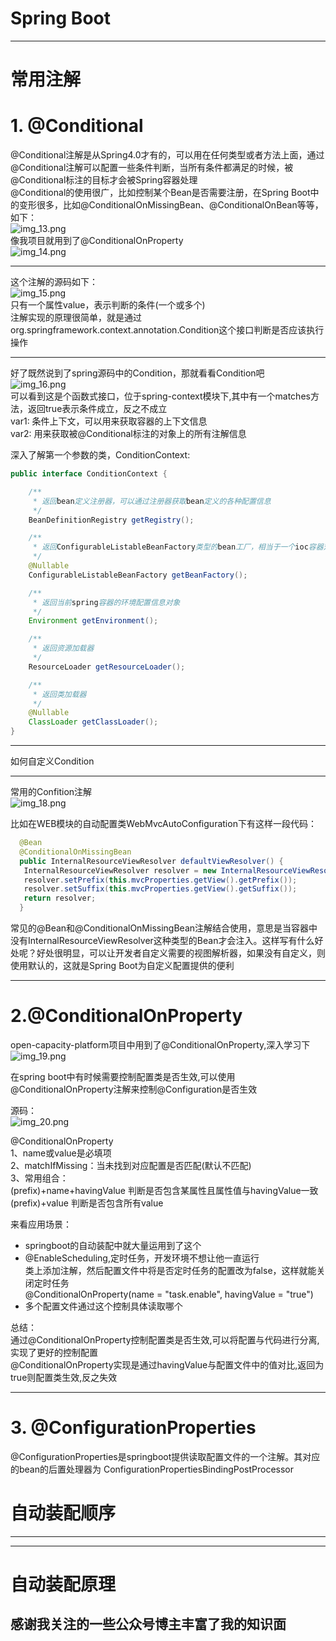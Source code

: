 # Spring Boot

----  

# 常用注解  
# 1. @Conditional     
@Conditional注解是从Spring4.0才有的，可以用在任何类型或者方法上面，通过@Conditional注解可以配置一些条件判断，当所有条件都满足的时候，被@Conditional标注的目标才会被Spring容器处理     
@Conditional的使用很广，比如控制某个Bean是否需要注册，在Spring Boot中的变形很多，比如@ConditionalOnMissingBean、@ConditionalOnBean等等，如下：    
![img_13.png](img_13.png)    
像我项目就用到了@ConditionalOnProperty   
![img_14.png](img_14.png)   

----

这个注解的源码如下：  
![img_15.png](img_15.png)    
只有一个属性value，表示判断的条件(一个或多个)   
注解实现的原理很简单，就是通过org.springframework.context.annotation.Condition这个接口判断是否应该执行操作      

----

好了既然说到了spring源码中的Condition，那就看看Condition吧    
![img_16.png](img_16.png)    
可以看到这是个函数式接口，位于spring-context模块下,其中有一个matches方法，返回true表示条件成立，反之不成立    
var1: 条件上下文，可以用来获取容器的上下文信息    
var2: 用来获取被@Conditional标注的对象上的所有注解信息       

深入了解第一个参数的类，ConditionContext:  
```java
public interface ConditionContext {

    /**
     * 返回bean定义注册器，可以通过注册器获取bean定义的各种配置信息
     */
    BeanDefinitionRegistry getRegistry();

    /**
     * 返回ConfigurableListableBeanFactory类型的bean工厂，相当于一个ioc容器对象
     */
    @Nullable
    ConfigurableListableBeanFactory getBeanFactory();

    /**
     * 返回当前spring容器的环境配置信息对象
     */
    Environment getEnvironment();

    /**
     * 返回资源加载器
     */
    ResourceLoader getResourceLoader();

    /**
     * 返回类加载器
     */
    @Nullable
    ClassLoader getClassLoader();
}
```

----  
如何自定义Condition   




----

常用的Confition注解   
![img_18.png](img_18.png)


比如在WEB模块的自动配置类WebMvcAutoConfiguration下有这样一段代码：   
```java
  @Bean
  @ConditionalOnMissingBean
  public InternalResourceViewResolver defaultViewResolver() {
   InternalResourceViewResolver resolver = new InternalResourceViewResolver();
   resolver.setPrefix(this.mvcProperties.getView().getPrefix());
   resolver.setSuffix(this.mvcProperties.getView().getSuffix());
   return resolver;
  }   
```
常见的@Bean和@ConditionalOnMissingBean注解结合使用，意思是当容器中没有InternalResourceViewResolver这种类型的Bean才会注入。这样写有什么好处呢？好处很明显，可以让开发者自定义需要的视图解析器，如果没有自定义，则使用默认的，这就是Spring Boot为自定义配置提供的便利   

----  

# 2.@ConditionalOnProperty  

open-capacity-platform项目中用到了@ConditionalOnProperty,深入学习下     
![img_19.png](img_19.png)     

在spring boot中有时候需要控制配置类是否生效,可以使用@ConditionalOnProperty注解来控制@Configuration是否生效   

源码：  
![img_20.png](img_20.png)    

@ConditionalOnProperty   
1、name或value是必填项    
2、matchIfMissing：当未找到对应配置是否匹配(默认不匹配)    
3、常用组合：   
(prefix)+name+havingValue 判断是否包含某属性且属性值与havingValue一致    
(prefix)+value 判断是否包含所有value   


来看应用场景：   
* springboot的自动装配中就大量运用到了这个    
* @EnableScheduling,定时任务，开发环境不想让他一直运行   
类上添加注解，然后配置文件中将是否定时任务的配置改为false，这样就能关闭定时任务     
@ConditionalOnProperty(name = "task.enable", havingValue = "true")   
* 多个配置文件通过这个控制具体读取哪个     

总结：  
通过@ConditionalOnProperty控制配置类是否生效,可以将配置与代码进行分离,实现了更好的控制配置    
@ConditionalOnProperty实现是通过havingValue与配置文件中的值对比,返回为true则配置类生效,反之失效       

----




# 3. @ConfigurationProperties   
@ConfigurationProperties是springboot提供读取配置文件的一个注解。其对应的bean的后置处理器为
ConfigurationPropertiesBindingPostProcessor   


# 自动装配顺序  



----
---- 
# 自动装配原理  



##  感谢我关注的一些公众号博主丰富了我的知识面   